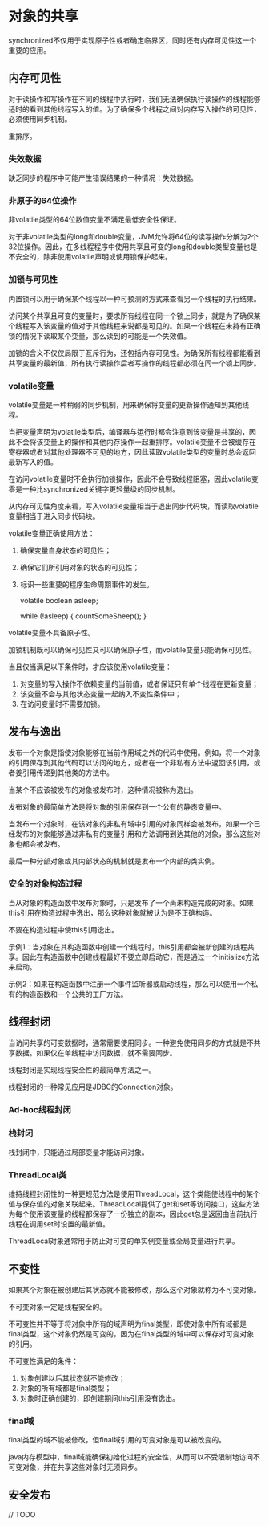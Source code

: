 # 对象的共享

synchronized不仅用于实现原子性或者确定临界区，同时还有内存可见性这一个重要的应用。

## 内存可见性

对于读操作和写操作在不同的线程中执行时，我们无法确保执行读操作的线程能够适时的看到其他线程写入的值。为了确保多个线程之间对内存写入操作的可见性，必须使用同步机制。

重排序。

### 失效数据

缺乏同步的程序中可能产生错误结果的一种情况：失效数据。

### 非原子的64位操作

非volatile类型的64位数值变量不满足最低安全性保证。

对于非volatile类型的long和double变量，JVM允许将64位的读写操作分解为2个32位操作。因此，在多线程程序中使用共享且可变的long和double类型变量也是不安全的，除非使用volatile声明或使用锁保护起来。

### 加锁与可见性

内置锁可以用于确保某个线程以一种可预测的方式来查看另一个线程的执行结果。

访问某个共享且可变的变量时，要求所有线程在同一个锁上同步，就是为了确保某个线程写入该变量的值对于其他线程来说都是可见的。如果一个线程在未持有正确锁的情况下读取某个变量，那么读到的可能是一个失效值。

加锁的含义不仅仅局限于互斥行为，还包括内存可见性。为确保所有线程都能看到共享变量的最新值，所有执行读操作后者写操作的线程都必须在同一个锁上同步。

### volatile变量

volatile变量是一种稍弱的同步机制，用来确保将变量的更新操作通知到其他线程。

当把变量声明为volatile类型后，编译器与运行时都会注意到该变量是共享的，因此不会将该变量上的操作和其他内存操作一起重排序。volatile变量不会被缓存在寄存器或者对其他处理器不可见的地方，因此读取volatile类型的变量时总会返回最新写入的值。

在访问volatile变量时不会执行加锁操作，因此不会导致线程阻塞，因此volatile变零是一种比synchronized关键字更轻量级的同步机制。

从内存可见性角度来看，写入volatile变量相当于退出同步代码块，而读取volatile变量相当于进入同步代码块。

volatile变量正确使用方法：
1. 确保变量自身状态的可见性；
2. 确保它们所引用对象的状态的可见性；
3. 标识一些重要的程序生命周期事件的发生。

	volatile boolean asleep;

	while (!asleep) {
		countSomeSheep();
	}

volatile变量不具备原子性。

加锁机制既可以确保可见性又可以确保原子性，而volatile变量只能确保可见性。

当且仅当满足以下条件时，才应该使用volatile变量：
1. 对变量的写入操作不依赖变量的当前值，或者保证只有单个线程在更新变量；
2. 该变量不会与其他状态变量一起纳入不变性条件中；
3. 在访问变量时不需要加锁。

## 发布与逸出

发布一个对象是指使对象能够在当前作用域之外的代码中使用。例如，将一个对象的引用保存到其他代码可以访问的地方，或者在一个非私有方法中返回该引用，或者姜引用传递到其他类的方法中。

当某个不应该被发布的对象被发布时，这种情况被称为逸出。

发布对象的最简单方法是将对象的引用保存到一个公有的静态变量中。

当发布一个对象时，在该对象的非私有域中引用的对象同样会被发布，如果一个已经发布的对象能够通过非私有的变量引用和方法调用到达其他的对象，那么这些对象也都会被发布。

最后一种分部对象或其内部状态的机制就是发布一个内部的类实例。

### 安全的对象构造过程

当从对象的构造函数中发布对象时，只是发布了一个尚未构造完成的对象。如果this引用在构造过程中逸出，那么这种对象就被认为是不正确构造。

不要在构造过程中使this引用逸出。

示例1：当对象在其构造函数中创建一个线程时，this引用都会被新创建的线程共享。因此在构造函数中创建线程最好不要立即启动它，而是通过一个initialize方法来启动。

示例2：如果在构造函数中注册一个事件监听器或启动线程，那么可以使用一个私有的构造函数和一个公共的工厂方法。

## 线程封闭

当访问共享的可变数据时，通常需要使用同步。一种避免使用同步的方式就是不共享数据。如果仅在单线程中访问数据，就不需要同步。

线程封闭是实现线程安全性的最简单方法之一。

线程封闭的一种常见应用是JDBC的Connection对象。

### Ad-hoc线程封闭

### 栈封闭

栈封闭中，只能通过局部变量才能访问对象。

### ThreadLocal类

维持线程封闭性的一种更规范方法是使用ThreadLocal，这个类能使线程中的某个值与保存值的对象关联起来。ThreadLocal提供了get和set等访问接口，这些方法为每个使用该变量的线程都保存了一份独立的副本，因此get总是返回由当前执行线程在调用set时设置的最新值。

ThreadLocal对象通常用于防止对可变的单实例变量或全局变量进行共享。

## 不变性

如果某个对象在被创建后其状态就不能被修改，那么这个对象就称为不可变对象。

不可变对象一定是线程安全的。

不可变性并不等于将对象中所有的域声明为final类型，即使对象中所有域都是final类型，这个对象仍然是可变的，因为在final类型的域中可以保存对可变对象的引用。

不可变性满足的条件：
1. 对象创建以后其状态就不能修改；
2. 对象的所有域都是final类型；
3. 对象时正确创建的，即创建期间this引用没有逸出。

### final域

final类型的域不能被修改，但final域引用的可变对象是可以被改变的。

java内存模型中，final域能确保初始化过程的安全性，从而可以不受限制地访问不可变对象，并在共享这些对象时无须同步。

## 安全发布

// TODO
